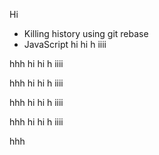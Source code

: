 Hi
* Killing history using git rebase
* JavaScript
hi
hi
h
iiii

hhh
hi
hi
h
iiii

hhh
hi
hi
h
iiii

hhh
hi
hi
h
iiii

hhh
hi
hi
h
iiii

hhh

